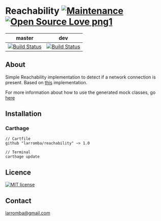 # Reachability [![Maintenance](https://img.shields.io/badge/Maintained%3F-yes-green.svg)](https://GitHub.com/Naereen/StrapDown.js/graphs/commit-activity) [![Open Source Love png1](https://badges.frapsoft.com/os/v1/open-source.png?v=103)](https://github.com/ellerbrock/open-source-badges/)

| master  | dev |
| ------------- | ------------- |
| [![Build Status](https://travis-ci.com/larromba/reachability.svg?branch=master)](https://travis-ci.com/larromba/reachability) | [![Build Status](https://travis-ci.com/larromba/reachability.svg?branch=dev)](https://travis-ci.com/larromba/reachability) |

## About
Simple Reachability implementation to detect if a network connection is present. Based on [this](https://github.com/larromba/etcetera) implementation.

For more information about how to use the generated mock classes, go [here](https://github.com/larromba/swift-mockable)

## Installation

### Carthage

```
// Cartfile
github "larromba/reachability" ~> 1.0
```

```
// Terminal
carthage update
```

## Licence
[![MIT license](https://img.shields.io/badge/License-MIT-blue.svg)](https://lbesson.mit-license.org/)

## Contact
larromba@gmail.com
